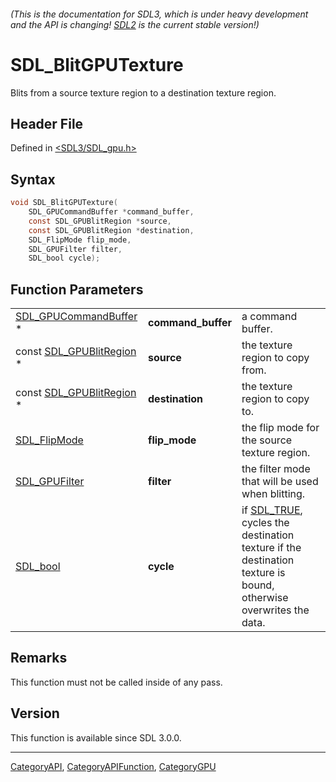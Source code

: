 ###### (This is the documentation for SDL3, which is under heavy development and the API is changing! [SDL2](https://wiki.libsdl.org/SDL2/) is the current stable version!)
# SDL_BlitGPUTexture

Blits from a source texture region to a destination texture region.

## Header File

Defined in [<SDL3/SDL_gpu.h>](https://github.com/libsdl-org/SDL/blob/main/include/SDL3/SDL_gpu.h)

## Syntax

```c
void SDL_BlitGPUTexture(
    SDL_GPUCommandBuffer *command_buffer,
    const SDL_GPUBlitRegion *source,
    const SDL_GPUBlitRegion *destination,
    SDL_FlipMode flip_mode,
    SDL_GPUFilter filter,
    SDL_bool cycle);
```

## Function Parameters

|                                                |                    |                                                                                                                             |
| ---------------------------------------------- | ------------------ | --------------------------------------------------------------------------------------------------------------------------- |
| [SDL_GPUCommandBuffer](SDL_GPUCommandBuffer) * | **command_buffer** | a command buffer.                                                                                                           |
| const [SDL_GPUBlitRegion](SDL_GPUBlitRegion) * | **source**         | the texture region to copy from.                                                                                            |
| const [SDL_GPUBlitRegion](SDL_GPUBlitRegion) * | **destination**    | the texture region to copy to.                                                                                              |
| [SDL_FlipMode](SDL_FlipMode)                   | **flip_mode**      | the flip mode for the source texture region.                                                                                |
| [SDL_GPUFilter](SDL_GPUFilter)                 | **filter**         | the filter mode that will be used when blitting.                                                                            |
| [SDL_bool](SDL_bool)                           | **cycle**          | if [SDL_TRUE](SDL_TRUE), cycles the destination texture if the destination texture is bound, otherwise overwrites the data. |

## Remarks

This function must not be called inside of any pass.

## Version

This function is available since SDL 3.0.0.

----
[CategoryAPI](CategoryAPI), [CategoryAPIFunction](CategoryAPIFunction), [CategoryGPU](CategoryGPU)

